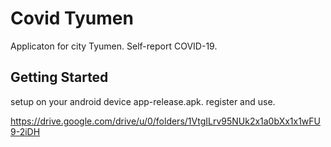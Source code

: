 # Covid Tyumen

Applicaton for city Tyumen. Self-report COVID-19.
## Getting Started

setup on your android device app-release.apk. register and use.

https://drive.google.com/drive/u/0/folders/1VtgILrv95NUk2x1a0bXx1x1wFU9-2iDH
